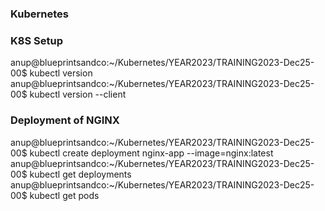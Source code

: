 ### Kubernetes


### K8S Setup
anup@blueprintsandco:~/Kubernetes/YEAR2023/TRAINING2023-Dec25-00$ kubectl version 
anup@blueprintsandco:~/Kubernetes/YEAR2023/TRAINING2023-Dec25-00$ kubectl version --client

### Deployment of NGINX
anup@blueprintsandco:~/Kubernetes/YEAR2023/TRAINING2023-Dec25-00$ kubectl create deployment nginx-app --image=nginx:latest
anup@blueprintsandco:~/Kubernetes/YEAR2023/TRAINING2023-Dec25-00$ kubectl get deployments
anup@blueprintsandco:~/Kubernetes/YEAR2023/TRAINING2023-Dec25-00$ kubectl get pods



### 